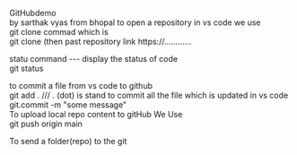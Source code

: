 GitHubdemo <br>
by sarthak vyas 
from bhopal 
to open a repository in vs code we use <br>
git clone commad which is  <br>
git clone (then past repository link https://............ <br>

statu command --- display the status of code  <br>
git status

to commit a file from vs code to github <br>
git add .     /// . (dot) is stand to commit all the file which is updated in vs code 
git.commit -m "some message"    <br>
To upload local repo content to gitHub We Use <br>
git push origin main 


To send a folder(repo) to the git 

